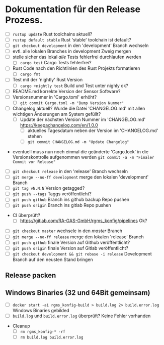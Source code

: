 # Dokumentation für den Release Prozess.

- [ ] `rustup update` Rust toolchains aktuell?
- [ ] `rustup default stable` Rust 'stable' toolchain ist default?
- [ ] `git checkout development` in den 'development' Branch wechseln
- [ ] evtl. alle lokalen Branches in development Zweig mergen
- [ ] stelle sicher das lokal *alle* Tests fehlerfrei durchlaufen werden
  - [ ] `cargo test` Cargo Tests fehlerfrei?
- [ ] Rust Code nach den Richtlinien des Rust Projekts formatieren
  - [ ] `cargo fmt`
- [ ] Test mit der 'nightly' Rust Version
  - [ ] `cargo +nightly test` Build und Test unter nighly ok?
- [ ] README.md korrekte Version der Sensor Software?
- [ ] Versionsnummer in 'Cargo.toml' erhöht?
  - [ ] `git commit Cargo.toml -m "Bump Version Nummer"`
- [ ] Changelog aktuell? Wurde die Datei 'CHANGELOG.md' mit allen wichtigen Änderungen am System gefüllt?
  - [ ] Update der nächsten Version Nummer im 'CHANGELOG.md' <https://keepachangelog.com/en/1.0.0>
    - [ ] aktuelles Tagesdatum neben der Version im 'CHANGELOG.md' stehen
    - [ ] `git commit CHANGELOG.md -m "Update Changelog"`
- eventuell muss nun noch einmal die geänderte 'Cargo.lock' in die
  Versionskontrolle aufgenommen werden `git commit -a -m "Finaler Commit vor Release"`
- [ ] `git checkout release` in den 'release' Branch wechseln
- [ ] `git merge --no-ff development` merge den lokalen 'development' Branch
- [ ] `git tag vN.N.N` Version getagged?
- [ ] `git push --tags` Taggs veröffentlicht?
- [ ] `git push github` Branch ins github backup Repo pushen
- [ ] `git push origin` Branch ins gitlab Repo pushen
- CI überprüft?
  - [ ] <https://gitlab.com/RA-GAS-GmbH/rgms_konfig/pipelines> Ok?
- [ ] `git checkout master` wechsele in den *master* Branch
- [ ] `git merge --no-ff release` merge den lokalen 'release' Branch
- [ ] `git push github` finale Version auf Github veröffentlicht?
- [ ] `git push origin` finale Version auf Gitlab veröffentlicht?
- [ ] `git checkout development && git rebase -i release` Development Branch auf den neusten Stand bringen

## Release packen

## Windows Binaries (32 und 64Bit gemeinsam)

- [ ] `docker start -ai rgms_konfig-build > build.log 2> build.error.log` Windows Binaries gebilded
- [ ] `build.log` und `build.error.log` überprüft? Keine Fehler vorhanden
- Cleanup
  - [ ] `rm rgms_konfig-* -rf`
  - [ ] `rm build.log build.error.log`